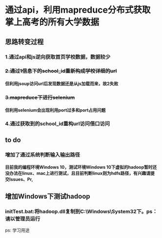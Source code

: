 # 通过api，利用mapreduce分布式获取掌上高考的所有大学数据
## 思路转变过程
### 1.通过api和js逆向获取首页学校数据，数据较少
### ~~2.通过1信息下的school_id重新构成学校详细的url~~
#### 但利用jsoup访问url后发现数据还是从js加载而来，故2失败
### ~~3.mapreduce下进行selenium~~
#### 但利用selenium会出现利用port过多和port占用问题
### 4.通过获取到的school_id重构url访问借口访问
## to do
### 增加了通过系统判断输入输出路径
#### 目前我的编程环境Windows 10，测试环境Windows 10下虚拟的hadoop暂时还没办法在linux、mac上进行测试，且目前判断linux则为hdfs路径，有兴趣请提交Issues、Pr,
## 增加Windows下测试hadoop
### initTest.bat:将hadoop.dll复制到C:\Windows\System32下。ps：请以管理员运行
ps: 学习用途